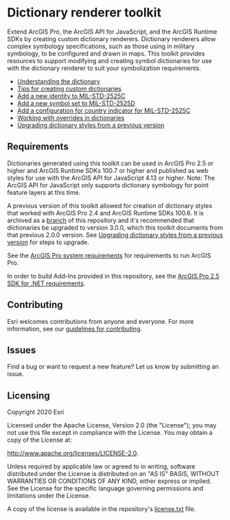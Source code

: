 # Dictionary renderer toolkit
Extend ArcGIS Pro, the ArcGIS API for JavaScript, and the ArcGIS Runtime SDKs by creating custom dictionary renderers. Dictionary renderers allow complex symbology specifications, such as those using in military symbology, to be configured and drawn in maps. This toolkit provides resources to support modifying and creating symbol dictionaries for use with the dictionary renderer to suit your symbolization requirements.

* [Understanding the dictionary](/docs/understanding-the-dictionary.md)
* [Tips for creating custom dictionaries](/docs/tips-for-creating-custom-dictionaries.md)
* [Add a new identity to MIL-STD-2525C](/docs/add-a-new-identity-to-MIL-STD-2525C.md)
* [Add a new symbol set to MIL-STD-2525D](/docs/add-a-new-symbol-set-to-MIL-STD-2525D.md)
* [Add a configuration for country indicator for MIL-STD-2525C](/docs/add-a-configuration-for-country-indicator-for-MIL-STD-2525C.md)
* [Working with overrides in dictionaries](working-with-overrides.md)
* [Upgrading dictionary styles from a previous version](pgrading-dictionary-styles-from-a-previous-version.md)

## Requirements

Dictionaries generated using this toolkit can be used in ArcGIS Pro 2.5 or higher and ArcGIS Runtime SDKs 100.7 or higher and published as web styles for use with the ArcGIS API for JavaScript 4.13 or higher. Note: The ArcGIS API for JavaScript only supports dictionary symbology for point feature layers at this time.

A previous version of this toolkit allowed for creation of dictionary styles that worked with ArcGIS Pro 2.4 and ArcGIS Runtime SDKs 100.6. It is archived as a [branch](https://github.com/Esri/dictionary-renderer-toolkit/tree/release/2.0.0) of this repository and it's recommended that dictionaries be upgraded to version 3.0.0, which this toolkit documents from that previous 2.0.0 version. See [Upgrading dictionary styles from a previous version](docs/upgrading-dictionary-styles-from-a-previous-version.md) for steps to upgrade.

See the [ArcGIS Pro system requirements](https://pro.arcgis.com/en/pro-app/get-started/arcgis-pro-system-requirements.htm) for requirements to run ArcGIS Pro.

In order to build Add-Ins provided in this repository, see the [ArcGIS Pro 2.5 SDK for .NET requirements](https://github.com/esri/arcgis-pro-sdk/wiki#requirements).

## Contributing

Esri welcomes contributions from anyone and everyone. For more information, see our [guidelines for contributing](https://github.com/esri/contributing).

## Issues
Find a bug or want to request a new feature? Let us know by submitting an issue.

## Licensing
Copyright 2020 Esri

Licensed under the Apache License, Version 2.0 (the "License"); you may not use this file except in compliance with the License. You may obtain a copy of the License at:

http://www.apache.org/licenses/LICENSE-2.0.

Unless required by applicable law or agreed to in writing, software distributed under the License is distributed on an "AS IS" BASIS, WITHOUT WARRANTIES OR CONDITIONS OF ANY KIND, either express or implied. See the License for the specific language governing permissions and limitations under the License.

A copy of the license is available in the repository's [license.txt](https://github.com/Esri/arcgis-pro-metadata-toolkit/blob/master/license.txt) file.